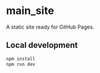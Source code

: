 # main_site

A static site ready for GitHub Pages.

## Local development
```bash
npm install
npm run dev